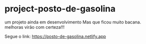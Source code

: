 # project-posto-de-gasolina
um projeto ainda em desenvolvimento
Mas que ficou muito bacana. melhoras virão com certeza!!!

 Segue o link: https://posto-de-gasolina.netlify.app

